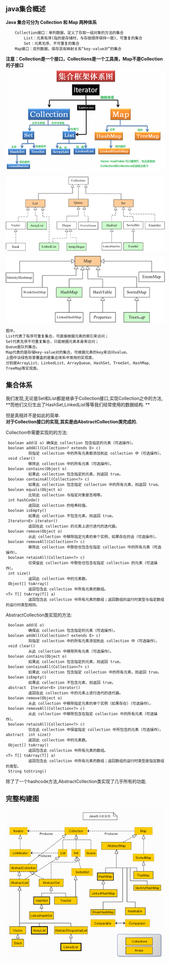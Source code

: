 ## java集合概述

**Java 集合可分为 Collection 和 Map 两种体系**
       
        Collection接口：单列数据，定义了存取一组对象的方法的集合
            List：元素有序(指的是存储时，与存放顺序保持一致)、可重复的集合
            Set：元素无序、不可重复的集合 
        Map接口：双列数据，保存具有映射关系“key-value对”的集合                    
**注意：Collection是一个接口，Collections是一个工具类，Map不是Collection的子接口**
![](images/849268db.png)  

![Collection接口](images/2f17a372.png) 

![Map接口](images/9d867309.png)

    图中，
    List代表了有序可重复集合，可直接根据元素的索引来访问；
    Set代表无序不可重复集合，只能根据元素本身来访问；
    Queue是队列集合。
    Map代表的是存储key-value对的集合，可根据元素的key来访问value。
    上图中淡绿色背景覆盖的是集合体系中常用的实现类，
    分别是ArrayList、LinkedList、ArrayQueue、HashSet、TreeSet、HashMap、TreeMap等实现类。
## 集合体系

我们发现,无论是Set和List都是继承于Collection接口,实现Collection之中的方法,        
        **而他们又衍生出了HashSet,LinkedList等等我们经常使用的数据结构. **       
          
但是真相并不是如此的简单.       
**对于Collection接口的实现,其实是由AbstractCollection类完成的.**  

Collection中需要实现的的方法:
    
     boolean add(E o) 确保此 collection 包含指定的元素（可选操作）。 
     boolean addAll(Collection<? extends E> c) 
              将指定 collection 中的所有元素都添加到此 collection 中（可选操作）。 
     void clear() 
              移除此 collection 中的所有元素（可选操作）。 
     boolean contains(Object o) 
              如果此 collection 包含指定的元素，则返回 true。 
     boolean containsAll(Collection<?> c) 
              如果此 collection 包含指定 collection 中的所有元素，则返回 true。 
     boolean equals(Object o) 
              比较此 collection 与指定对象是否相等。 
     int hashCode() 
              返回此 collection 的哈希码值。 
     boolean isEmpty() 
              如果此 collection 不包含元素，则返回 true。 
     Iterator<E> iterator() 
              返回在此 collection 的元素上进行迭代的迭代器。 
     boolean remove(Object o) 
              从此 collection 中移除指定元素的单个实例，如果存在的话（可选操作）。 
     boolean removeAll(Collection<?> c) 
              移除此 collection 中那些也包含在指定 collection 中的所有元素（可选操作）。 
     boolean retainAll(Collection<?> c) 
              仅保留此 collection 中那些也包含在指定 collection 的元素（可选操作）。 
     int size() 
              返回此 collection 中的元素数。 
     Object[] toArray() 
              返回包含此 collection 中所有元素的数组。 
    <T> T[] toArray(T[] a) 
              返回包含此 collection 中所有元素的数组；返回数组的运行时类型与指定数组的运行时类型相同。
              
AbstractCollection类实现的方法:  

    
     boolean add(E o) 
              确保此 collection 包含指定的元素（可选操作）。 
     boolean addAll(Collection<? extends E> c) 
              将指定 collection 中的所有元素添加到此 collection 中（可选操作）。 
     void clear() 
              从此 collection 中移除所有元素（可选操作）。 
     boolean contains(Object o) 
              如果此 collection 包含指定的元素，则返回 true。 
     boolean containsAll(Collection<?> c) 
              如果此 collection 包含指定 collection 中的所有元素，则返回 true。 
     boolean isEmpty() 
              如果此 collection 不包含元素，则返回 true。 
     abstract  Iterator<E> iterator() 
              返回在此 collection 中的元素上进行迭代的迭代器。 
     boolean remove(Object o) 
              从此 collection 中移除指定元素的单个实例（如果存在）（可选操作）。 
     boolean removeAll(Collection<?> c) 
              从此 collection 中移除包含在指定 collection 中的所有元素（可选操作）。 
     boolean retainAll(Collection<?> c) 
              仅在此 collection 中保留指定 collection 中所包含的元素（可选操作）。 
    abstract  int size() 
              返回此 collection 中的元素数。 
     Object[] toArray() 
              返回包含此 collection 中所有元素的数组。 
    <T> T[] toArray(T[] a) 
              返回包含此 collection 中所有元素的数组；返回数组的运行时类型是指定数组的类型。 
     String toString() 
              
除了了一个hashcode方法,AbstractCollection类实现了几乎所有的功能.  

## 完整构建图

![](images/e379530a.png)